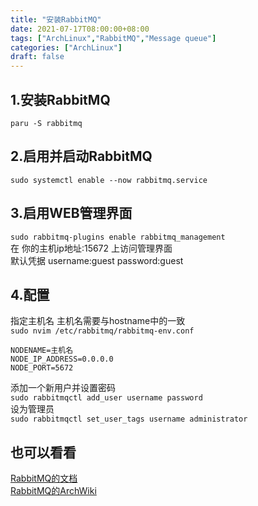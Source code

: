 ```yaml
---
title: "安装RabbitMQ"
date: 2021-07-17T08:00:00+08:00
tags: ["ArchLinux","RabbitMQ","Message queue"]
categories: ["ArchLinux"]
draft: false
---
```


## 1.安装RabbitMQ

`paru -S rabbitmq`

## 2.启用并启动RabbitMQ

`sudo systemctl enable --now rabbitmq.service`

## 3.启用WEB管理界面

`sudo rabbitmq-plugins enable rabbitmq_management`  
在 你的主机ip地址:15672 上访问管理界面  
默认凭据 username:guest password:guest

## 4.配置

指定主机名 主机名需要与hostname中的一致  
`sudo nvim /etc/rabbitmq/rabbitmq-env.conf`

```
NODENAME=主机名
NODE_IP_ADDRESS=0.0.0.0
NODE_PORT=5672
```

添加一个新用户并设置密码  
`sudo rabbitmqctl add_user username password`  
设为管理员  
`sudo rabbitmqctl set_user_tags username administrator`

## 也可以看看

[RabbitMQ的文档](https://www.rabbitmq.com/documentation.html)  
[RabbitMQ的ArchWiki](https://wiki.archlinux.org/title/RabbitMQ)
